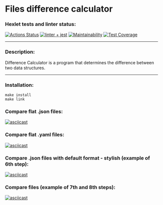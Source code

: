 # Files difference calculator

### Hexlet tests and linter status:
[![Actions Status](https://github.com/trair/frontend-project-lvl2/workflows/hexlet-check/badge.svg)](https://github.com/trair/frontend-project-lvl2/actions)
[![linter + jest](https://github.com/trair/frontend-project-lvl2/actions/workflows/jest.yml/badge.svg)](https://github.com/trair/frontend-project-lvl2/actions/workflows/jest.yml)
[![Maintainability](https://api.codeclimate.com/v1/badges/8f787cc99a6b2723b2f0/maintainability)](https://codeclimate.com/github/trair/frontend-project-lvl2/maintainability)
[![Test Coverage](https://api.codeclimate.com/v1/badges/8f787cc99a6b2723b2f0/test_coverage)](https://codeclimate.com/github/trair/frontend-project-lvl2/test_coverage)

___

### Description:

Difference Calculator is a program that determines the difference between two data structures.

---

### Installation:

```
make install
make link
```

### Compare flat .json files:
[![asciicast](https://asciinema.org/a/PTiGa9LSe3igU9WMBQecFYhwE.svg)](https://asciinema.org/a/PTiGa9LSe3igU9WMBQecFYhwE)

### Compare flat .yaml files:
[![asciicast](https://asciinema.org/a/acUxCUHXXZmwhFsWWcsZvCH5V.svg)](https://asciinema.org/a/acUxCUHXXZmwhFsWWcsZvCH5V)

### Compare .json files with default format - stylish (example of 6th step):
[![asciicast](https://asciinema.org/a/QluxoubgkzoPR1lNJRTgjYN3A.svg)](https://asciinema.org/a/QluxoubgkzoPR1lNJRTgjYN3A)

### Compare files (example of 7th and 8th steps):
[![asciicast](https://asciinema.org/a/fc5eCGv16j2HOmXmU4wQKodEo.svg)](https://asciinema.org/a/fc5eCGv16j2HOmXmU4wQKodEo)
